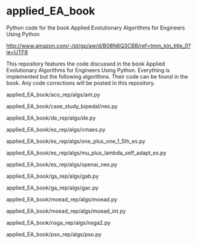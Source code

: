 # applied_EA_book
Python code for the book Applied Evolutionary Algorithms for Engineers Using Python

http://www.amazon.com/-/pt/gp/aw/d/B08N6Q3CBB/ref=tmm_kin_title_0?ie=UTF8

This repository features the code discussed in the book Applied Evolutionary Algorithms for Engineers Using Python. Everything is implemented but the following algorithms. Their code can be found in the book. Any code corrections will be posted in this repository.

applied_EA_book/aco_rep/algs/ant.py 

applied_EA_book/case_study_bipedal/nes.py

applied_EA_book/de_rep/algs/de.py

applied_EA_book/es_rep/algs/cmaes.py

applied_EA_book/es_rep/algs/one_plus_one_1_5th_es.py

applied_EA_book/es_rep/algs/mu_plus_lambda_self_adapt_es.py

applied_EA_book/es_rep/algs/openai_nes.py

applied_EA_book/ga_rep/algs/gab.py

applied_EA_book/ga_rep/algs/gac.py

applied_EA_book/moead_rep/algs/moead.py

applied_EA_book/moead_rep/algs/moead_int.py

applied_EA_book/nsga_rep/algs/nsga2.py

applied_EA_book/pso_rep/algs/pso.py

